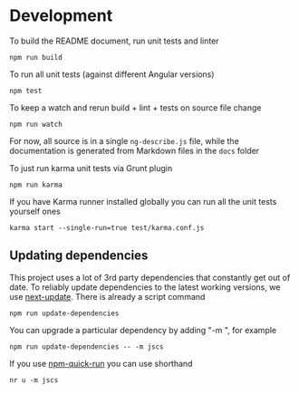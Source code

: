 # Development

To build the README document, run unit tests and linter

    npm run build

To run all unit tests (against different Angular versions)

    npm test

To keep a watch and rerun build + lint + tests on source file change

    npm run watch

For now, all source is in a single `ng-describe.js` file, while the documentation
is generated from Markdown files in the `docs` folder

To just run karma unit tests via Grunt plugin

    npm run karma

If you have Karma runner installed globally you can run all the unit tests yourself ones

    karma start --single-run=true test/karma.conf.js

## Updating dependencies

This project uses a lot of 3rd party dependencies that constantly get out of date.
To reliably update dependencies to the latest working versions, we use
[next-update](https://github.com/bahmutov/next-update). There is already a script command

    npm run update-dependencies

You can upgrade a particular dependency by adding "-m <name>", for example

    npm run update-dependencies -- -m jscs

If you use [npm-quick-run](https://github.com/bahmutov/npm-quick-run) you can use shorthand

    nr u -m jscs
